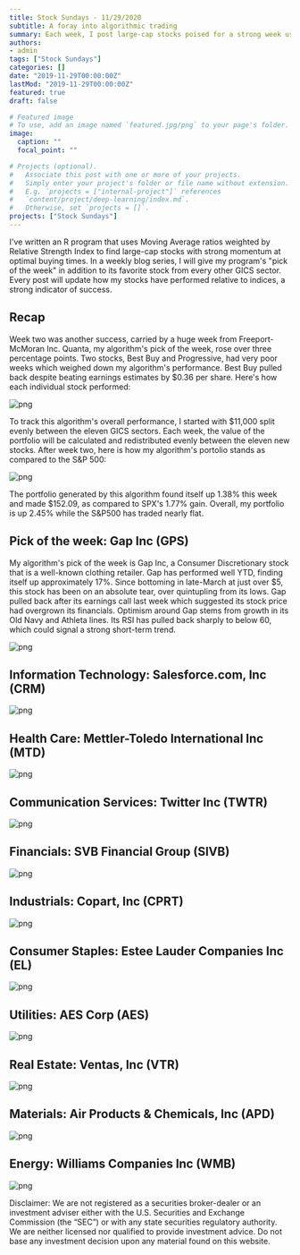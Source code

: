 ```yaml
---
title: Stock Sundays - 11/29/2020
subtitle: A foray into algorithmic trading
summary: Each week, I post large-cap stocks poised for a strong week using a technicals-based algorithm.
authors: 
- admin
tags: ["Stock Sundays"]
categories: []
date: "2019-11-29T00:00:00Z"
lastMod: "2019-11-29T00:00:00Z"
featured: true
draft: false

# Featured image
# To use, add an image named `featured.jpg/png` to your page's folder. 
image:
  caption: ""
  focal_point: ""

# Projects (optional).
#   Associate this post with one or more of your projects.
#   Simply enter your project's folder or file name without extension.
#   E.g. `projects = ["internal-project"]` references 
#   `content/project/deep-learning/index.md`.
#   Otherwise, set `projects = []`.
projects: ["Stock Sundays"]
---
```


I've written an R program that uses Moving Average ratios weighted by Relative Strength Index to find large-cap stocks with strong momentum at optimal buying times. In a weekly blog series, I will give my program's "pick of the week" in addition to its favorite stock from every other GICS sector. Every post will update how my stocks have performed relative to indices, a strong indicator of success.

## Recap

Week two was another success, carried by a huge week from Freeport-McMoran Inc. Quanta, my algorithm's pick of the week, rose over three percentage points. Two stocks, Best Buy and Progressive, had very poor weeks which weighed down my algorithm's performance. Best Buy pulled back despite beating earnings estimates by $0.36 per share. Here's how each individual stock performed:

![png](./11.22.2020IndividualStockReturns.png)

To track this algorithm's overall performance, I started with $11,000 split evenly between the eleven GICS sectors. Each week, the value of the portfolio will be calculated and redistributed evenly between the eleven new stocks. After week two, here is how my algorithm's portolio stands as compared to the S&P 500:

![png](./11.22.2020weekTwoResults.png)

The portfolio generated by this algorithm found itself up 1.38% this week and made $152.09, as compared to SPX's 1.77% gain. Overall, my portfolio is up 2.45% while the S&P500 has traded nearly flat.

## Pick of the week: Gap Inc (GPS)

My algorithm's pick of the week is Gap Inc, a Consumer Discretionary stock that is a well-known clothing retailer. Gap has performed well YTD, finding itself up approximately 17%. Since bottoming in late-March at just over $5, this stock has been on an absolute tear, over quintupling from its lows. Gap pulled back after its earnings call last week which suggested its stock price had overgrown its financials. Optimism around Gap stems from growth in its Old Navy and Athleta lines. Its RSI has pulled back sharply to below 60, which could signal a strong short-term trend.

![png](./Discretionary11.29.2020.png)

## Information Technology: Salesforce.com, Inc (CRM)

![png](./Tech11.29.2020.png)

## Health Care: Mettler-Toledo International Inc (MTD)

![png](./Health11.29.2020.png)

## Communication Services: Twitter Inc (TWTR)

![png](./Comms11.29.2020.png)

## Financials: SVB Financial Group (SIVB)

![png](./Financials11.29.2020.png)

## Industrials: Copart, Inc (CPRT)

![png](./Industrials11.29.2020.png)

## Consumer Staples: Estee Lauder Companies Inc (EL)

![png](./Staples11.29.2020.png)

## Utilities: AES Corp (AES)

![png](./Utilities11.29.2020.png)

## Real Estate: Ventas, Inc (VTR)

![png](./Estate11.29.2020.png)

## Materials: Air Products & Chemicals, Inc (APD)

![png](./Materials11.29.2020.png)

## Energy: Williams Companies Inc (WMB)

![png](./Energy11.29.2020.png)

Disclaimer: We are not registered as a securities broker-dealer or an investment adviser either with the U.S. Securities and Exchange Commission (the “SEC”) or with any state securities regulatory authority. We are neither licensed nor qualified to provide investment advice. Do not base any investment decision upon any material found on this website.